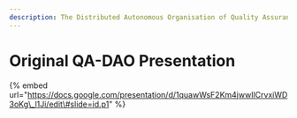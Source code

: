 ```yaml
---
description: The Distributed Autonomous Organisation of Quality Assurance
---
```


# Original QA-DAO Presentation

{% embed url="https://docs.google.com/presentation/d/1quawWsF2Km4jwwIlCrvxiWD3oKg\_l1Ji/edit\#slide=id.p1" %}



